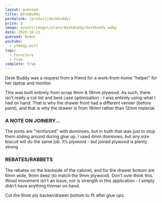 ```yaml
---
layout: gumroad
title: DeskBuddy
permalink: /product/deskbuddy/
price: 0
image: assets/images/plans/DeskBuddy/deskbuddy.webp
date: 2020-10-23
gumroad: BxmxL
youtube:
  - yf60Zp-ms7Y
tags:
  - Furniture
  - Free
complete: true
---
```


Desk Buddy was a request from a friend for a work-from-home "helper" for her laptop and monitor.

This was built entirely from scrap 9mm & 18mm plywood. As such, there isn’t really a cut list and best case optimisation - I was entirely using what I had on hand. That is why the drawer front had a different veneer (before paint), and that is why the drawer is from 18mm rather than 12mm material.

### A NOTE ON JOINERY...
The joints are "reinforced" with dominoes, but in truth that was just to stop them sliding around during glue up. I used 4mm dominoes, but any size biscuit will do the same job. It’s plywood - but joined plywood is plenty strong

### REBATES/RABBETS
The rebates on the backside of the cabinet, and for the drawer bottom are 6mm wide, 9mm deep (to match the 9mm plywood). Don’t over think this. Wood movement isn’t an issue, nor is strength in this application - I simply didn’t have anything thinner on hand.

Cut the 9mm ply backer/drawer bottom to fit after glue ups.
